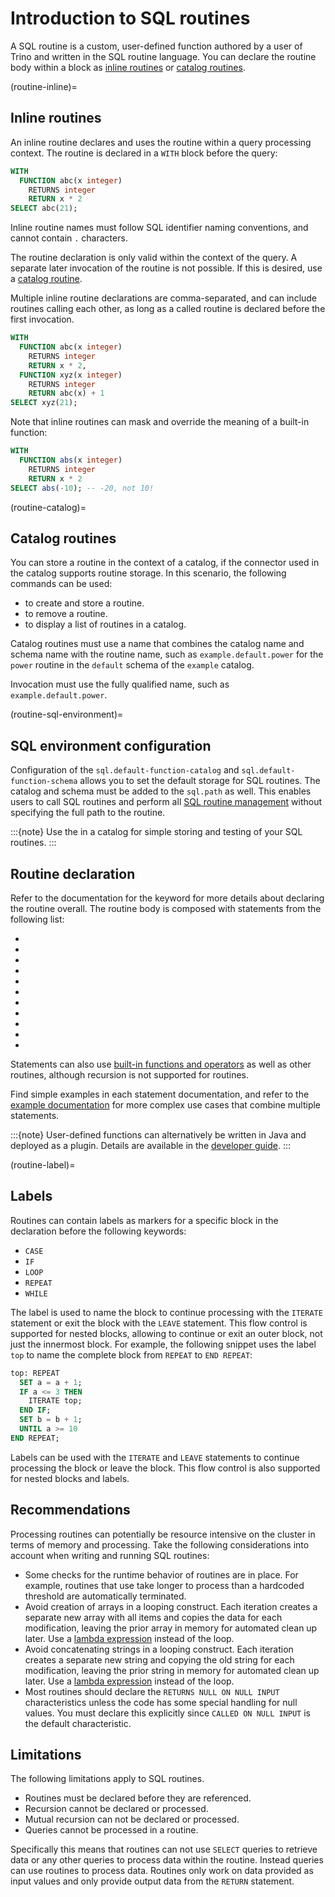 # Introduction to SQL routines

A SQL routine is a custom, user-defined function authored by a user of Trino and
written in the SQL routine language. You can declare the routine body within a
[](/routines/function) block as [inline routines](routine-inline) or [catalog
routines](routine-catalog).

(routine-inline)=
## Inline routines

An inline routine declares and uses the routine within a query processing
context. The routine is declared in a `WITH` block before the query:

```sql
WITH
  FUNCTION abc(x integer)
    RETURNS integer
    RETURN x * 2
SELECT abc(21);
```

Inline routine names must follow SQL identifier naming conventions, and cannot
contain `.` characters.

The routine declaration is only valid within the context of the query. A
separate later invocation of the routine is not possible. If this is desired,
use a [catalog routine](routine-catalog).

Multiple inline routine declarations are comma-separated, and can include
routines calling each other, as long as a called routine is declared before
the first invocation.

```sql
WITH
  FUNCTION abc(x integer)
    RETURNS integer
    RETURN x * 2,
  FUNCTION xyz(x integer)
    RETURNS integer
    RETURN abc(x) + 1
SELECT xyz(21);
```

Note that inline routines can mask and override the meaning of a built-in function:

```sql
WITH
  FUNCTION abs(x integer)
    RETURNS integer
    RETURN x * 2
SELECT abs(-10); -- -20, not 10!
```

(routine-catalog)=
## Catalog routines

You can store a routine in the context of a catalog, if the connector used in
the catalog supports routine storage. In this scenario, the following commands
can be used:

* [](/sql/create-function) to create and store a routine.
* [](/sql/drop-function) to remove a routine.
* [](/sql/show-functions) to display a list of routines in a catalog.

Catalog routines must use a name that combines the catalog name and schema name
with the routine name, such as `example.default.power` for the `power` routine
in the `default` schema of the `example` catalog.

Invocation must use the fully qualified name, such as `example.default.power`.

(routine-sql-environment)=
## SQL environment configuration

Configuration of the `sql.default-function-catalog` and
`sql.default-function-schema` [](/admin/properties-sql-environment) allows you
to set the default storage for SQL routines. The catalog and schema must be
added to the `sql.path` as well. This enables users to call SQL routines and
perform all [SQL routine management](sql-routine-management) without specifying
the full path to the routine.

:::{note}
Use the [](/connector/memory) in a catalog for simple storing and
testing of your SQL routines.
:::

## Routine declaration

Refer to the documentation for the [](/routines/function) keyword for more
details about declaring the routine overall. The routine body is composed with
statements from the following list:

* [](/routines/begin)
* [](/routines/case)
* [](/routines/declare)
* [](/routines/if)
* [](/routines/iterate)
* [](/routines/leave)
* [](/routines/loop)
* [](/routines/repeat)
* [](/routines/return)
* [](/routines/set)
* [](/routines/while)

Statements can also use [built-in functions and operators](/functions) as well
as other routines, although recursion is not supported for routines.

Find simple examples in each statement documentation, and refer to the [example
documentation](/routines/examples) for more complex use cases that combine
multiple statements.

:::{note}
User-defined functions can alternatively be written in Java and deployed as a
plugin. Details are available in the [developer guide](/develop/functions).
:::

(routine-label)=
## Labels

Routines can contain labels as markers for a specific block in the declaration
before the following keywords:

* `CASE`
* `IF`
* `LOOP`
* `REPEAT`
* `WHILE`

The label is used to name the block to continue processing with the `ITERATE`
statement or exit the block with the `LEAVE` statement. This flow control is
supported for nested blocks, allowing to continue or exit an outer block, not
just the innermost block. For example, the following snippet uses the label
`top` to name the complete block from `REPEAT` to `END REPEAT`:

```sql
top: REPEAT
  SET a = a + 1;
  IF a <= 3 THEN
    ITERATE top;
  END IF;
  SET b = b + 1;
  UNTIL a >= 10
END REPEAT;
```

Labels can be used with the `ITERATE` and `LEAVE` statements to continue
processing the block or leave the block. This flow control is also supported for
nested blocks and labels.

## Recommendations

Processing routines can potentially be resource intensive on the cluster in
terms of memory and processing. Take the following considerations into account
when writing and running SQL routines:

* Some checks for the runtime behavior of routines are in place. For example,
  routines that use take longer to process than a hardcoded threshold are automatically
  terminated.
* Avoid creation of arrays in a looping construct. Each iteration creates a
  separate new array with all items and copies the data for each modification,
  leaving the prior array in memory for automated clean up later. Use a [lambda
  expression](/functions/lambda) instead of the loop.
* Avoid concatenating strings in a looping construct. Each iteration creates a
  separate new string and copying the old string for each modification, leaving
  the prior string in memory for automated clean up later. Use a [lambda
  expression](/functions/lambda) instead of the loop.
* Most routines should declare the `RETURNS NULL ON NULL INPUT` characteristics
  unless the code has some special handling for null values. You must declare
  this explicitly since `CALLED ON NULL INPUT` is the default characteristic.

## Limitations

The following limitations apply to SQL routines.

* Routines must be declared before they are referenced.
* Recursion cannot be declared or processed.
* Mutual recursion can not be declared or processed.
* Queries cannot be processed in a routine.

Specifically this means that routines can not use `SELECT` queries to retrieve
data or any other queries to process data within the routine. Instead queries
can use routines to process data. Routines only work on data provided as input
values and only provide output data from the `RETURN` statement.
